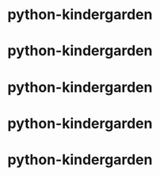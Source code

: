 # python-kindergarden
# python-kindergarden
# python-kindergarden
# python-kindergarden
# python-kindergarden
